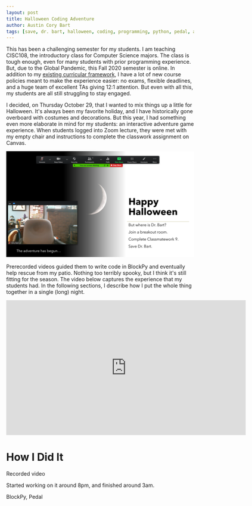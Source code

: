 ```yaml
---
layout: post
title: Halloween Coding Adventure
author: Austin Cory Bart
tags: [save, dr. bart, halloween, coding, programming, python, pedal, autograder, adventure]
---
```


This has been a challenging semester for my students.
I am teaching CISC108, the introductory class for Computer Science majors.
The class is tough enough, even for many students with prior programming experience.
But, due to the Global Pandemic, this Fall 2020 semester is online.
In addition to my [existing curricular framework](https://acbart.github.io/python-sneks/), I have a lot of new course policies meant to make the experience easier: no exams, flexible deadlines, and a huge team of excellent TAs giving 12:1 attention.
But even with all this, my students are all still struggling to stay engaged.

I decided, on Thursday October 29, that I wanted to mix things up a little for Halloween.
It's always been my favorite holiday, and I have historically gone overboard with costumes and decorations.
But this year, I had something even more elaborate in mind for my students: an interactive adventure game experience.
When students logged into Zoom lecture, they were met with my empty chair and instructions to complete the classwork assignment on Canvas.

![Title Screen](/images/escape_room_title_screen.png)

Prerecorded videos guided them to write code in BlockPy and eventually help rescue from my patio.
Nothing too terribly spooky, but I think it's still fitting for the season.
The video below captures the experience that my students had.
In the following sections, I describe how I put the whole thing together in a single (long) night.

<iframe width="643" height="362" src="https://www.youtube.com/embed/ipf8lgYwQCA" frameborder="0" allow="accelerometer; autoplay; clipboard-write; encrypted-media; gyroscope; picture-in-picture" allowfullscreen></iframe>

# How I Did It

Recorded video

Started working on it around 8pm, and finished around 3am.

BlockPy, Pedal